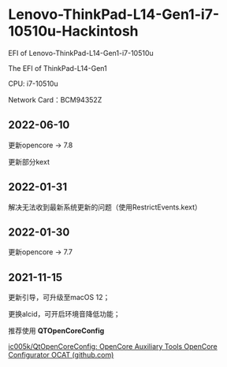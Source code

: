 # Lenovo-ThinkPad-L14-Gen1-i7-10510u-Hackintosh
EFI of Lenovo-ThinkPad-L14-Gen1-i7-10510u

The EFI of ThinkPad-L14-Gen1

CPU: i7-10510u

Network Card：BCM94352Z

## 2022-06-10

更新opencore -> 7.8

更新部分kext

## 2022-01-31

解决无法收到最新系统更新的问题（使用RestrictEvents.kext）

## 2022-01-30

更新opencore -> 7.7

## 2021-11-15

更新引导，可升级至macOS 12；

更换alcid，可开启环境音降低功能；

推荐使用 **QTOpenCoreConfig**

[ic005k/QtOpenCoreConfig: OpenCore Auxiliary Tools OpenCore Configurator OCAT (github.com)](https://github.com/ic005k/QtOpenCoreConfig)
